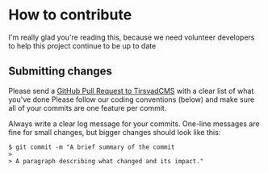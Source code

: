 # How to contribute
I'm really glad you're reading this, because we need volunteer developers to help this project continue to be up to date

## Submitting changes
Please send a [GitHub Pull Request to TirsvadCMS](https://github.com/TirsvadCMS-Bashscripts/nginx_setup/pull/new/master) with a clear list of what you've done
Please follow our coding conventions (below) and make sure all of your commits are one feature per commit.

Always write a clear log message for your commits. One-line messages are fine for small changes, but bigger changes should look like this:

    $ git commit -m "A brief summary of the commit
    >
    > A paragraph describing what changed and its impact."